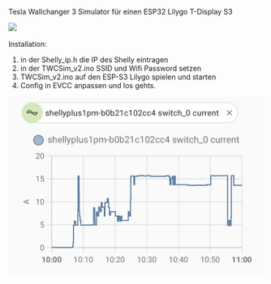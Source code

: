 Tesla Wallchanger 3 Simulator für einen ESP32 Lilygo T-Display S3


![](IMG_6546.HEIC)


Installation:
1. in der Shelly_ip.h die IP des Shelly eintragen
2. in der TWCSim_v2.ino SSID und Wifi Password setzen
3. TWCSim_v2.ino auf den ESP-S3 Lilygo spielen und starten
4. Config in EVCC anpassen und los gehts.


![](IMG_6538.jpg)
